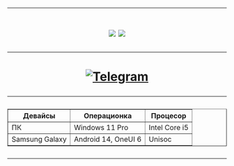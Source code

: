 <hr />

<h1 align="center">
<p>
    <a href="#"><img src="https://img.shields.io/github/followers/777-FOXik-777?style=social&label=follow"></a>
    <a href="#"><img src="https://img.shields.io/github/stars/777-FOXik-777?style=social"></a>

<hr />

<h1 align="center">
<p>
    <a href="https://t.me/SYPEXHACK" target="_blank"><img
            src="https://img.shields.io/badge/Telegram-%232CA5E0?style=for-the-badge&logoColor=white&logo=telegram"
            alt="Telegram"></a>

<hr />

<table border="1">
  <tr>
    <th>Девайсы</th>
    <th>Операционка</th>
    <th>Процесор</th>
  </tr>
  <tr>
    <td>ПК</td>
    <td>Windows 11 Pro</td>
    <td>Intel Core i5</td>
  </tr>
  <tr>
    <td>Samsung Galaxy</td>
    <td>Android 14, OneUI 6</td>
    <td>Unisoc</td>
  </tr>
</table>

<hr />
